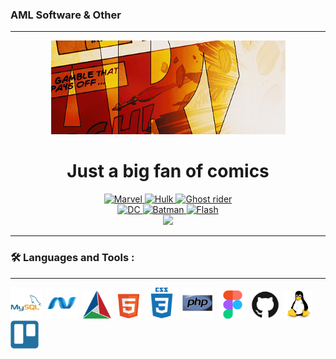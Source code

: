 ### AML Software & Other

-----

<div id="header" align="center">
  <img src="banner.gif" height="150"/>
</div>

<h1 align="center">Just a big fan of comics</h1>

<!-- Marvel (Comics) -->
<div id="badges" align="center">
  <a href="https://marvel.fandom.com/wiki/Marvel_Database">
    <img src="https://img.shields.io/badge/-Marvel-%20?style=for-the-badge&color=ff0000" alt="Marvel"/>
  </a>
  <a href="https://en.wikipedia.org/wiki/Hulk">
    <img src="https://img.shields.io/badge/Hulk-%20?style=for-the-badge&color=sucess" alt="Hulk"/>
  </a>
  <a href="https://en.wikipedia.org/wiki/Ghost_Rider">
   <img src="https://img.shields.io/badge/GhostRider-%20?style=for-the-badge&color=orange" alt="Ghost rider"/>
  </a>
</div>

<!-- DC Comics -->
<div id="badges" align="center">
  <a href="https://dc.fandom.com/wiki/DC_Comics_Database">
    <img src="https://img.shields.io/badge/DC-%20?style=for-the-badge&color=grey" alt="DC"/>
  </a>
  <a href="https://en.wikipedia.org/wiki/Batman_(comic_book)">
    <img src ="https://img.shields.io/badge/Batman-%20?style=for-the-badge&color=FDE311" alt="Batman"/>
  </a>
  <a href="https://en.wikipedia.org/wiki/Flash_Comics">
    <img src="https://img.shields.io/badge/Flash-%20?style=for-the-badge&color=AB0020" alt="Flash"/>
  </a>
</div>

<!-- Profile views -->
<div id="views" align="center">
  <img src="https://komarev.com/ghpvc/?username=po79tvx&style=for-the-badge"/>
</div>

-----
### :hammer_and_wrench: Languages and Tools :
-----
<div>
    <img src="https://github.com/devicons/devicon/blob/master/icons/mysql/mysql-original-wordmark.svg" title="MySQL"  alt="MySQL" width="50" height="50"/>&nbsp;
  <img src="https://github.com/devicons/devicon/blob/1119b9f84c0290e0f0b38982099a2bd027a48bf1/icons/dot-net/dot-net-original.svg" title=".NET" width="50" height="50"/>&nbsp;
  <img src="https://github.com/devicons/devicon/blob/master/icons/cmake/cmake-original.svg" title="CMake" width="45" height="45"/>&nbsp;
  <img src="https://github.com/devicons/devicon/blob/master/icons/html5/html5-original.svg" title="HTML5" alt="HTML" width="40" height="40"/>&nbsp;
  <img src="https://github.com/devicons/devicon/blob/master/icons/css3/css3-plain-wordmark.svg"  title="CSS3" alt="CSS" width="50" height="50"/>&nbsp;
  <img src="https://github.com/devicons/devicon/blob/1119b9f84c0290e0f0b38982099a2bd027a48bf1/icons/php/php-original.svg"  title="PHP" width="50" height="50"/>&nbsp;
  <img src="https://github.com/devicons/devicon/blob/1119b9f84c0290e0f0b38982099a2bd027a48bf1/icons/figma/figma-original.svg" title="Figma" width="45" height="45"/>&nbsp;
  <img src="https://github.com/devicons/devicon/blob/master/icons/github/github-original.svg" title="Github" width="45" height="45"/>&nbsp;
  <img src="https://github.com/devicons/devicon/blob/1119b9f84c0290e0f0b38982099a2bd027a48bf1/icons/linux/linux-original.svg" title="Linux" width="45" height="45"/>&nbsp;
  <img src="https://github.com/devicons/devicon/blob/1119b9f84c0290e0f0b38982099a2bd027a48bf1/icons/trello/trello-plain.svg" title="Linux" width="45" height="45"/>&nbsp;
 </div>

<!--
**po79tvx/po79tvx** is a ✨ _special_ ✨ repository because its `README.md` (this file) appears on your GitHub profile.

Here are some ideas to get you started:

- 🔭 I’m currently working on ...
- 🌱 I’m currently learning ...
- 👯 I’m looking to collaborate on ...
- 🤔 I’m looking for help with ...
- 💬 Ask me about ...
- 📫 How to reach me: ...
- 😄 Pronouns: ...
- ⚡ Fun fact: ...
-->
